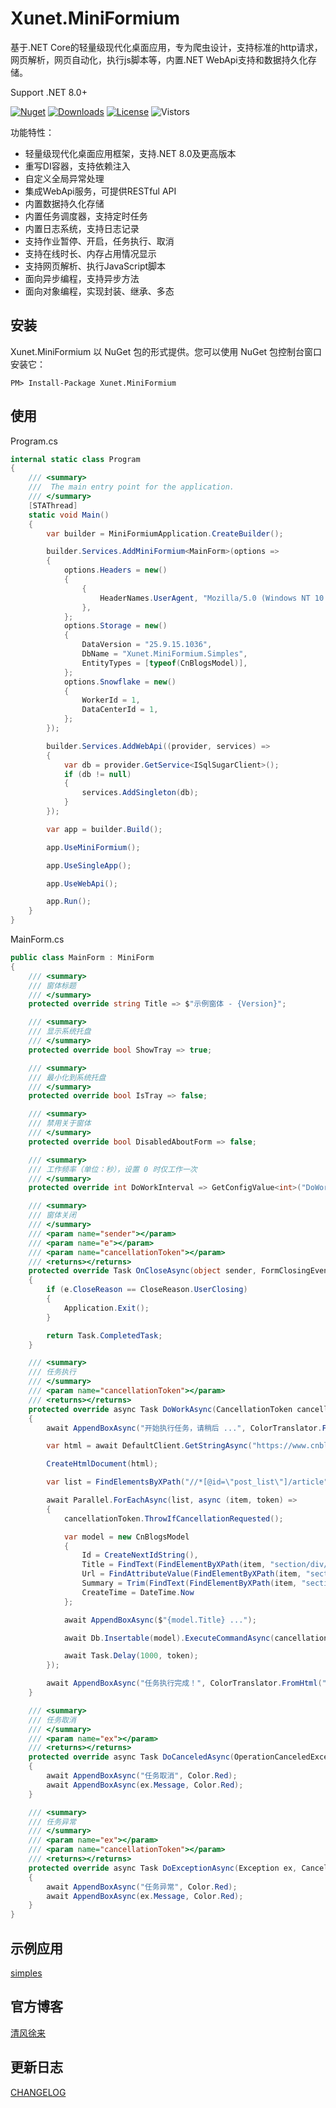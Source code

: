 # Xunet.MiniFormium

基于.NET Core的轻量级现代化桌面应用，专为爬虫设计，支持标准的http请求，网页解析，网页自动化，执行js脚本等，内置.NET WebApi支持和数据持久化存储。

Support .NET 8.0+

[![Nuget](https://img.shields.io/nuget/v/Xunet.MiniFormium.svg?style=flat-square)](https://www.nuget.org/packages/Xunet.MiniFormium)
[![Downloads](https://img.shields.io/nuget/dt/Xunet.MiniFormium.svg?style=flat-square)](https://www.nuget.org/stats/packages/Xunet.MiniFormium?groupby=Version)
[![License](https://img.shields.io/github/license/shelley-xl/Xunet.MiniFormium.svg)](https://github.com/shelley-xl/Xunet.MiniFormium/blob/master/LICENSE)
![Vistors](https://visitor-badge.laobi.icu/badge?page_id=https://github.com/shelley-xl/Xunet.MiniFormium)

功能特性：

- 轻量级现代化桌面应用框架，支持.NET 8.0及更高版本
- 重写DI容器，支持依赖注入
- 自定义全局异常处理
- 集成WebApi服务，可提供RESTful API
- 内置数据持久化存储
- 内置任务调度器，支持定时任务
- 内置日志系统，支持日志记录
- 支持作业暂停、开启，任务执行、取消
- 支持在线时长、内存占用情况显示
- 支持网页解析、执行JavaScript脚本
- 面向异步编程，支持异步方法
- 面向对象编程，实现封装、继承、多态

## 安装

Xunet.MiniFormium 以 NuGet 包的形式提供。您可以使用 NuGet 包控制台窗口安装它：

```
PM> Install-Package Xunet.MiniFormium
```

## 使用

Program.cs

```c#
internal static class Program
{
    /// <summary>
    ///  The main entry point for the application.
    /// </summary>
    [STAThread]
    static void Main()
    {
        var builder = MiniFormiumApplication.CreateBuilder();

        builder.Services.AddMiniFormium<MainForm>(options =>
        {
            options.Headers = new()
            {
                {
                    HeaderNames.UserAgent, "Mozilla/5.0 (Windows NT 10.0; Win64; x64) AppleWebKit/537.36 (KHTML, like Gecko) Chrome/140.0.0.0 Safari/537.36"
                },
            };
            options.Storage = new()
            {
                DataVersion = "25.9.15.1036",
                DbName = "Xunet.MiniFormium.Simples",
                EntityTypes = [typeof(CnBlogsModel)],
            };
            options.Snowflake = new()
            {
                WorkerId = 1,
                DataCenterId = 1,
            };
        });

        builder.Services.AddWebApi((provider, services) =>
        {
            var db = provider.GetService<ISqlSugarClient>();
            if (db != null)
            {
                services.AddSingleton(db);
            }
        });

        var app = builder.Build();

        app.UseMiniFormium();

        app.UseSingleApp();

        app.UseWebApi();

        app.Run();
    }
}
```

MainForm.cs

```c#
public class MainForm : MiniForm
{
    /// <summary>
    /// 窗体标题
    /// </summary>
    protected override string Title => $"示例窗体 - {Version}";

    /// <summary>
    /// 显示系统托盘
    /// </summary>
    protected override bool ShowTray => true;

    /// <summary>
    /// 最小化到系统托盘
    /// </summary>
    protected override bool IsTray => false;

    /// <summary>
    /// 禁用关于窗体
    /// </summary>
    protected override bool DisabledAboutForm => false;

    /// <summary>
    /// 工作频率（单位：秒），设置 0 时仅工作一次
    /// </summary>
    protected override int DoWorkInterval => GetConfigValue<int>("DoWorkInterval");

    /// <summary>
    /// 窗体关闭
    /// </summary>
    /// <param name="sender"></param>
    /// <param name="e"></param>
    /// <param name="cancellationToken"></param>
    /// <returns></returns>
    protected override Task OnCloseAsync(object sender, FormClosingEventArgs e, CancellationToken cancellationToken)
    {
        if (e.CloseReason == CloseReason.UserClosing)
        {
            Application.Exit();
        }

        return Task.CompletedTask;
    }

    /// <summary>
    /// 任务执行
    /// </summary>
    /// <param name="cancellationToken"></param>
    /// <returns></returns>
    protected override async Task DoWorkAsync(CancellationToken cancellationToken)
    {
        await AppendBoxAsync("开始执行任务，请稍后 ...", ColorTranslator.FromHtml("#1296db"));

        var html = await DefaultClient.GetStringAsync("https://www.cnblogs.com/", cancellationToken);

        CreateHtmlDocument(html);

        var list = FindElementsByXPath("//*[@id=\"post_list\"]/article");

        await Parallel.ForEachAsync(list, async (item, token) =>
        {
            cancellationToken.ThrowIfCancellationRequested();

            var model = new CnBlogsModel
            {
                Id = CreateNextIdString(),
                Title = FindText(FindElementByXPath(item, "section/div/a")),
                Url = FindAttributeValue(FindElementByXPath(item, "section/div/a"), "href"),
                Summary = Trim(FindText(FindElementByXPath(item, "section/div/p"))),
                CreateTime = DateTime.Now
            };

            await AppendBoxAsync($"{model.Title} ...");

            await Db.Insertable(model).ExecuteCommandAsync(cancellationToken);

            await Task.Delay(1000, token);
        });

        await AppendBoxAsync("任务执行完成！", ColorTranslator.FromHtml("#1296db"));
    }

    /// <summary>
    /// 任务取消
    /// </summary>
    /// <param name="ex"></param>
    /// <returns></returns>
    protected override async Task DoCanceledAsync(OperationCanceledException ex)
    {
        await AppendBoxAsync("任务取消", Color.Red);
        await AppendBoxAsync(ex.Message, Color.Red);
    }

    /// <summary>
    /// 任务异常
    /// </summary>
    /// <param name="ex"></param>
    /// <param name="cancellationToken"></param>
    /// <returns></returns>
    protected override async Task DoExceptionAsync(Exception ex, CancellationToken cancellationToken)
    {
        await AppendBoxAsync("任务异常", Color.Red);
        await AppendBoxAsync(ex.Message, Color.Red);
    }
}
```

## 示例应用

[simples](simples)

## 官方博客

[清风徐来](https://www.51xulai.net/)

## 更新日志

[CHANGELOG](CHANGELOG.md)
